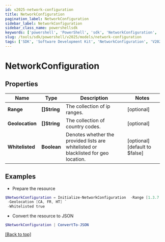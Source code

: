 ```yaml
---
id: v2025-network-configuration
title: NetworkConfiguration
pagination_label: NetworkConfiguration
sidebar_label: NetworkConfiguration
sidebar_class_name: powershellsdk
keywords: ['powershell', 'PowerShell', 'sdk', 'NetworkConfiguration', 'V2025NetworkConfiguration'] 
slug: /tools/sdk/powershell/v2025/models/network-configuration
tags: ['SDK', 'Software Development Kit', 'NetworkConfiguration', 'V2025NetworkConfiguration']
---
```



# NetworkConfiguration

## Properties

Name | Type | Description | Notes
------------ | ------------- | ------------- | -------------
**Range** | **[]String** | The collection of ip ranges. | [optional] 
**Geolocation** | **[]String** | The collection of country codes. | [optional] 
**Whitelisted** | **Boolean** | Denotes whether the provided lists are whitelisted or blacklisted for geo location. | [optional] [default to $false]

## Examples

- Prepare the resource
```powershell
$NetworkConfiguration = Initialize-NetworkConfiguration  -Range [1.3.7.2, 255.255.255.252/30] `
 -Geolocation [CA, FR, HT] `
 -Whitelisted true
```

- Convert the resource to JSON
```powershell
$NetworkConfiguration | ConvertTo-JSON
```


[[Back to top]](#) 

